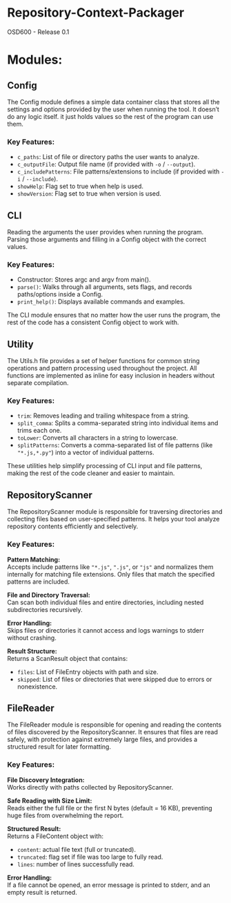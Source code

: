 # Repository-Context-Packager
OSD600 - Release 0.1

# Modules:

## Config

The Config module defines a simple data container class that stores all the settings and options provided by the user when running the tool. It doesn’t do any logic itself. it just holds values so the rest of the program can use them.

### Key Features:
- `c_paths`: List of file or directory paths the user wants to analyze.
- `c_outputFile`: Output file name (if provided with `-o` / `--output`).
- `c_includePatterns`: File patterns/extensions to include (if provided with `-i` / `--include`).
- `showHelp`: Flag set to true when help is used.
- `showVersion`: Flag set to true when version is used.

## CLI

Reading the arguments the user provides when running the program.
Parsing those arguments and filling in a Config object with the correct values.

### Key Features:
- Constructor: Stores argc and argv from main().
- `parse()`: Walks through all arguments, sets flags, and records paths/options inside a Config.
- `print_help()`: Displays available commands and examples.

The CLI module ensures that no matter how the user runs the program, the rest of the code has a consistent Config object to work with.

## Utility

The Utils.h file provides a set of helper functions for common string operations and pattern processing used throughout the project. All functions are implemented as inline for easy inclusion in headers without separate compilation.

### Key Features:
- `trim`: Removes leading and trailing whitespace from a string.
- `split_comma`: Splits a comma-separated string into individual items and trims each one.
- `toLower`: Converts all characters in a string to lowercase.
- `splitPatterns`: Converts a comma-separated list of file patterns (like `"*.js,*.py"`) into a vector of individual patterns.

These utilities help simplify processing of CLI input and file patterns, making the rest of the code cleaner and easier to maintain.

## RepositoryScanner

The RepositoryScanner module is responsible for traversing directories and collecting files based on user-specified patterns. It helps your tool analyze repository contents efficiently and selectively.

### Key Features:

**Pattern Matching:**  
Accepts include patterns like `"*.js"`, `".js"`, or `"js"` and normalizes them internally for matching file extensions. Only files that match the specified patterns are included.

**File and Directory Traversal:**  
Can scan both individual files and entire directories, including nested subdirectories recursively.

**Error Handling:**  
Skips files or directories it cannot access and logs warnings to stderr without crashing.

**Result Structure:**  
Returns a ScanResult object that contains:
- `files`: List of FileEntry objects with path and size.
- `skipped`: List of files or directories that were skipped due to errors or nonexistence.

## FileReader

The FileReader module is responsible for opening and reading the contents of files discovered by the RepositoryScanner. It ensures that files are read safely, with protection against extremely large files, and provides a structured result for later formatting.

### Key Features:

**File Discovery Integration:**  
Works directly with paths collected by RepositoryScanner.

**Safe Reading with Size Limit:**  
Reads either the full file or the first N bytes (default = 16 KB), preventing huge files from overwhelming the report.

**Structured Result:**  
Returns a FileContent object with:
- `content`: actual file text (full or truncated).
- `truncated`: flag set if file was too large to fully read.
- `lines`: number of lines successfully read.

**Error Handling:**  
If a file cannot be opened, an error message is printed to stderr, and an empty result is returned.
